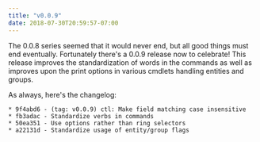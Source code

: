 ```yaml
---
title: "v0.0.9"
date: 2018-07-30T20:59:57-07:00
---
```


The 0.0.8 series seemed that it would never end, but all good things
must end eventually.  Fortunately there's a 0.0.9 release now to
celebrate!  This release improves the standardization of words in the
commands as well as improves upon the print options in various cmdlets
handling entities and groups.

As always, here's the changelog:

```
* 9f4abd6 - (tag: v0.0.9) ctl: Make field matching case insensitive
* fb3adac - Standardize verbs in commands
* 50ea351 - Use options rather than ring selectors
* a22131d - Standardize usage of entity/group flags
```
